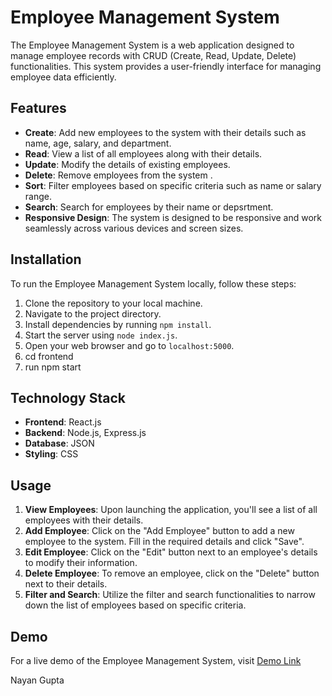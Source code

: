 # Employee Management System

The Employee Management System is a web application designed to manage employee records with CRUD (Create, Read, Update, Delete) functionalities. This system provides a user-friendly interface for managing employee data efficiently.

## Features

- **Create**: Add new employees to the system with their details such as name, age, salary, and department.
- **Read**: View a list of all employees along with their details.
- **Update**: Modify the details of existing employees.
- **Delete**: Remove employees from the system
.
- **Sort**: Filter employees based on specific criteria such as name or salary range.
- **Search**: Search for employees by their name or depsrtment.
- **Responsive Design**: The system is designed to be responsive and work seamlessly across various devices and screen sizes.

## Installation

To run the Employee Management System locally, follow these steps:

1. Clone the repository to your local machine.
2. Navigate to the project directory.
3. Install dependencies by running `npm install`.
4. Start the server using `node index.js`.
5. Open your web browser and go to `localhost:5000`.
6. cd frontend
7. run npm start

## Technology Stack

- **Frontend**: React.js
- **Backend**: Node.js, Express.js
- **Database**: JSON
- **Styling**: CSS

## Usage

1. **View Employees**: Upon launching the application, you'll see a list of all employees with their details.
2. **Add Employee**: Click on the "Add Employee" button to add a new employee to the system. Fill in the required details and click "Save".
3. **Edit Employee**: Click on the "Edit" button next to an employee's details to modify their information.
4. **Delete Employee**: To remove an employee, click on the "Delete" button next to their details.
5. **Filter and Search**: Utilize the filter and search functionalities to narrow down the list of employees based on specific criteria.

## Demo

For a live demo of the Employee Management System, visit [Demo Link](https://simpplr-employee-management-system.onrender.com/)


Nayan Gupta